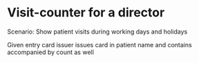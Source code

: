 # Visit-counter for a director

Scenario: Show patient visits during working days and holidays

Given entry card issuer issues card in patient name and contains accompanied by count as well

